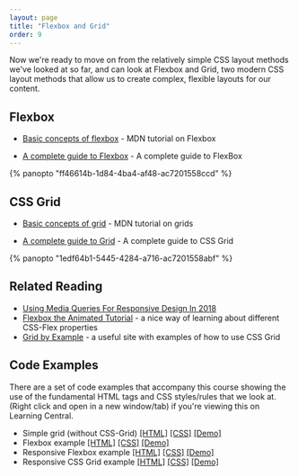 ```yaml
---
layout: page
title: "Flexbox and Grid"
order: 9
---
```


Now we're ready to move on from the relatively simple CSS layout methods we've looked at so far, and can look at Flexbox and Grid, two modern CSS layout methods that allow us to create complex, flexible layouts for our content.

## Flexbox

-   [Basic concepts of flexbox](https://developer.mozilla.org/en-US/docs/Web/CSS/CSS_Flexible_Box_Layout/Basic_Concepts_of_Flexbox) - MDN tutorial on Flexbox

-   [A complete guide to Flexbox](https://css-tricks.com/snippets/css/a-guide-to-flexbox/) - A complete guide to FlexBox

{% panopto "ff46614b-1d84-4ba4-af48-ac7201558ccd" %}

## CSS Grid

-   [Basic concepts of grid](https://developer.mozilla.org/en-US/docs/Web/CSS/CSS_Grid_Layout/Basic_Concepts_of_Grid_Layout) - MDN tutorial on grids

-   [A complete guide to Grid](https://css-tricks.com/snippets/css/complete-guide-grid/) - A complete guide to CSS Grid

{% panopto "1edf64b1-5445-4284-a716-ac7201558abf" %}

## Related Reading

-   [Using Media Queries For Responsive Design In 2018](https://www.smashingmagazine.com/2018/02/media-queries-responsive-design-2018/)
-   [Flexbox the Animated Tutorial](https://medium.com/@js_tut/flexbox-the-animated-tutorial-8075cbe4c1b2) - a nice way of learning about different CSS-Flex properties
-   [Grid by Example](https://gridbyexample.com/examples/) - a useful site with examples of how to use CSS Grid

## Code Examples

There are a set of code examples that accompany this course showing the use of the fundamental HTML tags and CSS styles/rules that we look at. (Right click and open in a new window/tab) if you're viewing this on Learning Central.

-   Simple grid (without CSS-Grid) [[HTML]](https://github.com/martinjc/introduction-to-html-and-css/blob/master/src/examples/simple-grid/index.html) [[CSS]](https://github.com/martinjc/introduction-to-html-and-css/blob/master/src/examples/simple-grid/css/style.css) [[Demo]](https://martinjc.github.io/introduction-to-html-and-css/examples/simple-grid/)
-   Flexbox example [[HTML]](https://github.com/martinjc/introduction-to-html-and-css/blob/master/src/examples/flex/1/index.html) [[CSS]](https://github.com/martinjc/introduction-to-html-and-css/blob/master/src/examples/flex/1/style.css) [[Demo]](https://martinjc.github.io/introduction-to-html-and-css/examples/flex/1)
-   Responsive Flexbox example [[HTML]](https://github.com/martinjc/introduction-to-html-and-css/blob/master/src/examples/flex/2/index.html) [[CSS]](https://github.com/martinjc/introduction-to-html-and-css/blob/master/src/examples/flex/2/style.css) [[Demo]](https://martinjc.github.io/introduction-to-html-and-css/examples/flex/2)
-   Responsive CSS Grid example [[HTML]](https://github.com/martinjc/introduction-to-html-and-css/blob/master/src/examples/grid/1/index.html) [[CSS]](https://github.com/martinjc/introduction-to-html-and-css/blob/master/src/examples/grid/1/style.css) [[Demo]](https://martinjc.github.io/introduction-to-html-and-css/examples/grid/1)
